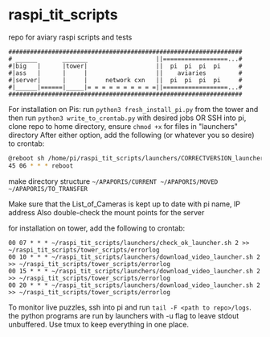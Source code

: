 # raspi_tit_scripts
repo for aviary raspi scripts and tests
```
#################################################################
# ______       _______                   ||==================...#
#|big   |      |tower|                   ||  pi  pi  pi  pi     #
#|ass   |      |     |                   ||    aviaries         #
#|server|      |     |     network cxn   ||  pi  pi  pi  pi     #
#|______|======|_____|= = = = = = = = = =||==================...#
#################################################################
```
For installation on Pis:
run  ```python3 fresh_install_pi.py``` from the tower
and then run ```python3 write_to_crontab.py``` with desired jobs
OR
SSH into pi,
clone repo to home directory,
ensure ```chmod +x``` for files in "launchers" directory
After either option, add the following (or whatever you so desire) to crontab:
```bash
@reboot sh /home/pi/raspi_tit_scripts/launchers/CORRECTVERSION_launcher.sh 2 >> /home/pi/raspi_tit_scripts/tower_scripts/errorlog
45 06 * * * reboot
```
make directory structure ```~/APAPORIS/CURRENT ~/APAPORIS/MOVED ~/APAPORIS/TO_TRANSFER```

Make sure that the List_of_Cameras is kept up to date with pi name, IP address
Also double-check the mount points for the server

for installation on tower, add the following to crontab:
```
00 07 * * * ~/raspi_tit_scripts/launchers/check_ok_launcher.sh 2 >> ~/raspi_tit_scripts/tower_scripts/errorlog
00 10 * * * ~/raspi_tit_scripts/launchers/download_video_launcher.sh 2 >> ~/raspi_tit_scripts/tower_scripts/errorlog
00 15 * * * ~/raspi_tit_scripts/launchers/download_video_launcher.sh 2 >> ~/raspi_tit_scripts/tower_scripts/errorlog
00 20 * * * ~/raspi_tit_scripts/launchers/download_video_launcher.sh 2 >> ~/raspi_tit_scripts/tower_scripts/errorlog
```

To monitor live puzzles, ssh into pi and run ```tail -F <path to repo>/logs```. the python programs are run by launchers with -u flag to leave stdout unbuffered. Use tmux to keep everything in one place.
